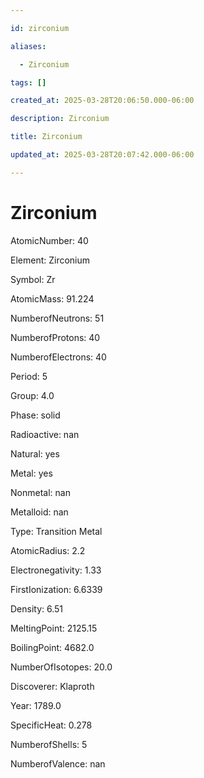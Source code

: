 ```yaml
---

id: zirconium

aliases:

  - Zirconium

tags: []

created_at: 2025-03-28T20:06:50.000-06:00

description: Zirconium

title: Zirconium

updated_at: 2025-03-28T20:07:42.000-06:00

---
```




# Zirconium

AtomicNumber: 40

Element: Zirconium

Symbol: Zr

AtomicMass: 91.224

NumberofNeutrons: 51

NumberofProtons: 40

NumberofElectrons: 40

Period: 5

Group: 4.0

Phase: solid

Radioactive: nan

Natural: yes

Metal: yes

Nonmetal: nan

Metalloid: nan

Type: Transition Metal

AtomicRadius: 2.2

Electronegativity: 1.33

FirstIonization: 6.6339

Density: 6.51

MeltingPoint: 2125.15

BoilingPoint: 4682.0

NumberOfIsotopes: 20.0

Discoverer: Klaproth

Year: 1789.0

SpecificHeat: 0.278

NumberofShells: 5

NumberofValence: nan

